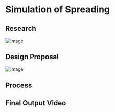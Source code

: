 # Simulation of Spreading

## Research
![image](https://github.com/pfyuan110/CT3-FA23/assets/113642868/156e5330-f2d2-436d-8cba-4006e1d57f22)

## Design Proposal
![image](https://github.com/pfyuan110/CT3-FA23/assets/113642868/109ba127-d825-4a3d-ba49-a4b58adc971a)

## Process


## Final Output Video
